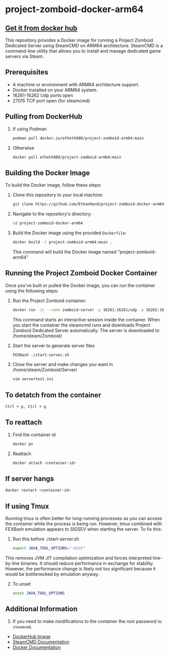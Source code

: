 # project-zomboid-docker-arm64

## [Get it from docker hub](https://hub.docker.com/r/etheth888/project-zomboid-arm64)

This repository provides a Docker image for running a Project Zomboid Dedicated Server using SteamCMD on ARM64 architecture. SteamCMD is a command-line utility that allows you to install and manage dedicated game servers via Steam.

## Prerequisites

- A machine or environment with ARM64 architecture support.
- Docker installed on your ARM64 system.
- 16261-16262 Udp ports open
- 27015 TCP port open (for steamcmd)

## Pulling from DockerHub

1. If using Podman

   ```bash
   podman pull docker.io/etheth888/project-zomboid-arm64:main
   ```

2. Otherwise

   ```bash
   docker pull etheth888/project-zomboid-arm64:main
   ```

## Building the Docker Image

To build the Docker image, follow these steps:

1. Clone this repository to your local machine:

   ```bash
   git clone https://github.com/EthanHand/project-zomboid-docker-arm64.git
   ```

2. Navigate to the repository's directory:

   ```bash
   cd project-zomboid-docker-arm64
   ```

3. Build the Docker image using the provided `Dockerfile`:

   ```bash
   docker build -t project-zomboid-arm64:main .
   ```

   This command will build the Docker image named "project-zomboid-arm64"

## Running the Project Zomboid Docker Container

Once you've built or pulled the Docker image, you can run the container using the following steps:

1. Run the Project Zomboid container:

   ```bash
   docker run -it --name zomboid-server -p 16261:16261/udp -p 16262:16262/udp -p 27015:27015/tcp project-zomboid-arm64:main
   ```

   This command starts an interactive session inside the container.
   When you start the container the steamcmd runs and downloads Project Zomboid Dedicated Server automatically.
   The server is downloaded to /home/steam/Zomboid/

2. Start the server to generate server files

   ```bash
   FEXBash ./start-server.sh
   ```
3. Close the server and make changes you want in /home/steam/Zomboid/Server/

   ```bash
   vim servertest.ini
   ```

## To detatch from the container

   ```bash
   Ctrl + p, Ctrl + q
   ```

## To reattach

1. Find the container id

   ```bash
   docker ps
   ```

2. Reattach

   ```bash
   docker attach <container-id>
   ```

## If server hangs

  ```bash
  docker restart <container-id>
  ```

## If using Tmux

Running tmux is often better for long-running processes as you can access the container while the process is being run.
However, tmux combined with FEXBash emulation appears to SIGSEV when starting the server. To fix this:

1. Run this before ./start-server.sh

   ```bash
   export JAVA_TOOL_OPTIONS="-Xint"
   ```

This removes JVM JIT compilation optimization and forces interpreted line-by-line binaries. It should reduce performance in exchange for stability. However, the performance change is likely not too significant because it would be bottlenecked by emulation anyway.

2. To unset

   ```bash
   unset JAVA_TOOL_OPTIONS
   ```

## Additional Information

1. If you need to make modifications to the container the root password is: `steamcmd`.

- [DockerHub Image](https://hub.docker.com/r/etheth888/project-zomboid-arm64)
- [SteamCMD Documentation](https://developer.valvesoftware.com/wiki/SteamCMD)
- [Docker Documentation](https://docs.docker.com/)
